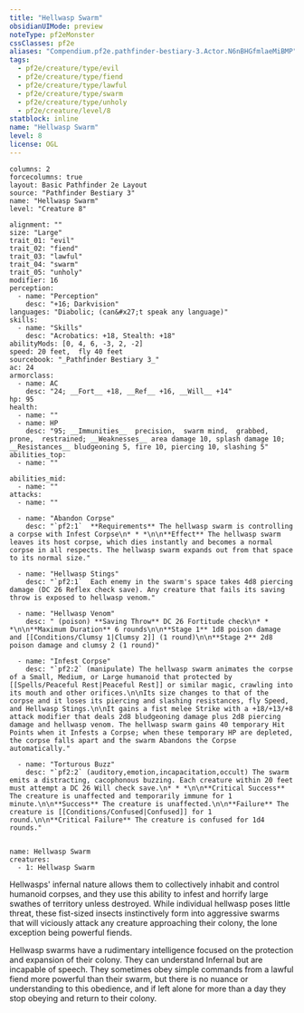 ```yaml
---
title: "Hellwasp Swarm"
obsidianUIMode: preview
noteType: pf2eMonster
cssClasses: pf2e
aliases: "Compendium.pf2e.pathfinder-bestiary-3.Actor.N6nBHGfmlaeMiBMP" 
tags:
  - pf2e/creature/type/evil
  - pf2e/creature/type/fiend
  - pf2e/creature/type/lawful
  - pf2e/creature/type/swarm
  - pf2e/creature/type/unholy
  - pf2e/creature/level/8
statblock: inline
name: "Hellwasp Swarm"
level: 8
license: OGL
---
```


```statblock
columns: 2
forcecolumns: true
layout: Basic Pathfinder 2e Layout
source: "Pathfinder Bestiary 3"
name: "Hellwasp Swarm"
level: "Creature 8"

alignment: ""
size: "Large"
trait_01: "evil"
trait_02: "fiend"
trait_03: "lawful"
trait_04: "swarm"
trait_05: "unholy"
modifier: 16
perception:
  - name: "Perception"
    desc: "+16; Darkvision"
languages: "Diabolic; (can&#x27;t speak any language)"
skills:
  - name: "Skills"
    desc: "Acrobatics: +18, Stealth: +18"
abilityMods: [0, 4, 6, -3, 2, -2]
speed: 20 feet,  fly 40 feet
sourcebook: "_Pathfinder Bestiary 3_"
ac: 24
armorclass:
  - name: AC
    desc: "24; __Fort__ +18, __Ref__ +16, __Will__ +14"
hp: 95
health:
  - name: ""
  - name: HP
    desc: "95; __Immunities__  precision,  swarm mind,  grabbed,  prone,  restrained; __Weaknesses__ area damage 10, splash damage 10; __Resistances__ bludgeoning 5, fire 10, piercing 10, slashing 5"
abilities_top:
  - name: ""

abilities_mid:
  - name: ""
attacks:
  - name: ""

  - name: "Abandon Corpse"
    desc: "`pf2:1`  **Requirements** The hellwasp swarm is controlling a corpse with Infest Corpse\n* * *\n\n**Effect** The hellwasp swarm leaves its host corpse, which dies instantly and becomes a normal corpse in all respects. The hellwasp swarm expands out from that space to its normal size."

  - name: "Hellwasp Stings"
    desc: "`pf2:1`  Each enemy in the swarm's space takes 4d8 piercing damage (DC 26 Reflex check save). Any creature that fails its saving throw is exposed to hellwasp venom."

  - name: "Hellwasp Venom"
    desc: " (poison) **Saving Throw** DC 26 Fortitude check\n* * *\n\n**Maximum Duration** 6 rounds\n\n**Stage 1** 1d8 poison damage and [[Conditions/Clumsy 1|Clumsy 2]] (1 round)\n\n**Stage 2** 2d8 poison damage and clumsy 2 (1 round)"

  - name: "Infest Corpse"
    desc: "`pf2:2` (manipulate) The hellwasp swarm animates the corpse of a Small, Medium, or Large humanoid that protected by [[Spells/Peaceful Rest|Peaceful Rest]] or similar magic, crawling into its mouth and other orifices.\n\nIts size changes to that of the corpse and it loses its piercing and slashing resistances, fly Speed, and Hellwasp Stings.\n\nIt gains a fist melee Strike with a +18/+13/+8 attack modifier that deals 2d8 bludgeoning damage plus 2d8 piercing damage and hellwasp venom. The hellwasp swarm gains 40 temporary Hit Points when it Infests a Corpse; when these temporary HP are depleted, the corpse falls apart and the swarm Abandons the Corpse automatically."

  - name: "Torturous Buzz"
    desc: "`pf2:2` (auditory,emotion,incapacitation,occult) The swarm emits a distracting, cacophonous buzzing. Each creature within 20 feet must attempt a DC 26 Will check save.\n* * *\n\n**Critical Success** The creature is unaffected and temporarily immune for 1 minute.\n\n**Success** The creature is unaffected.\n\n**Failure** The creature is [[Conditions/Confused|Confused]] for 1 round.\n\n**Critical Failure** The creature is confused for 1d4 rounds."
 
```

```encounter-table
name: Hellwasp Swarm
creatures:
  - 1: Hellwasp Swarm
```



Hellwasps' infernal nature allows them to collectively inhabit and control humanoid corpses, and they use this ability to infest and horrify large swathes of territory unless destroyed. While individual hellwasp poses little threat, these fist-sized insects instinctively form into aggressive swarms that will viciously attack any creature approaching their colony, the lone exception being powerful fiends.

Hellwasp swarms have a rudimentary intelligence focused on the protection and expansion of their colony. They can understand Infernal but are incapable of speech. They sometimes obey simple commands from a lawful fiend more powerful than their swarm, but there is no nuance or understanding to this obedience, and if left alone for more than a day they stop obeying and return to their colony.

